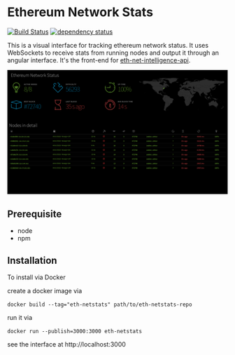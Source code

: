 Ethereum Network Stats
============
[![Build Status][travis-image]][travis-url] [![dependency status][dep-image]][dep-url]

This is a visual interface for tracking ethereum network status. It uses WebSockets to receive stats from running nodes and output it through an angular interface. It's the front-end for [eth-net-intelligence-api](https://github.com/cubedro/eth-net-intelligence-api).

![Screenshot](/public/images/screenshot.jpg?raw=true "Screenshot")

## Prerequisite
* node
* npm

## Installation
To install via Docker

create a docker image via

```
docker build --tag="eth-netstats" path/to/eth-netstats-repo
```

run it via

```
docker run --publish=3000:3000 eth-netstats
```

see the interface at http://localhost:3000

[travis-image]: https://travis-ci.org/cubedro/eth-netstats.svg
[travis-url]: https://travis-ci.org/cubedro/eth-netstats
[dep-image]: https://david-dm.org/cubedro/eth-netstats.svg
[dep-url]: https://david-dm.org/cubedro/eth-netstats